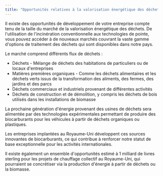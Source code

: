 ```yaml
---
title: "Opportunités relatives à la valorisation énergétique des déchets au Royaume-Uni"
---
```

II existe des opportunités de développement de votre entreprise compte tenu de la taille du marché de la valorisation énergétique des déchets. De l'utilisation de l'incinération conventionnelle aux technologies de pointe, vous pouvez accéder à de nouveaux marchés couvrant la vaste gamme d'options de traitement des déchets qui sont disponibles dans notre pays. 

Le marché comprend différents flux de déchets :

- Déchets - Mélange de déchets des habitations de particuliers ou de locaux d'entreprises
- Matières premières organiques - Comme les déchets alimentaires et les déchets verts issus de la transformation des aliments, des fermes, des jardins et des parcs
- Déchets commerciaux et industriels provenant de différentes activités
- Déchets de construction et de démolition, y compris les déchets de bois utilisés dans les installations de biomasse

La prochaine génération d'énergie provenant des usines de déchets sera alimentée par des technologies expérimentales permettant de produire des biocarburants pour les véhicules à partir de déchets organiques ou plastiques.

Les entreprises implantées au Royaume-Uni développent ces sources innovantes de biocarburants, ce qui contribue à renforcer notre statut de base exceptionnelle pour les activités internationales. 

Il existe également un ensemble d'opportunités estimé à 1 milliard de livres sterling pour les projets de chauffage collectif au Royaume-Uni, qui pourraient se concrétiser via la production d'énergie à partir de déchets ou la biomasse.
